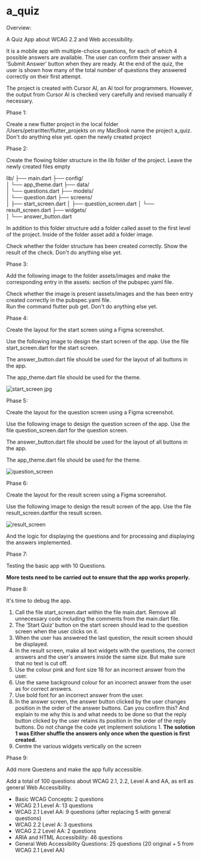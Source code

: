 # a_quiz

Overview:

A Quiz App about WCAG 2.2 and Web accessibility.

It is a mobile app with multiple-choice questions, for each of which 4 possible answers are available. The user can confirm their answer with a ‘Submit Answer’ button when they are ready. At the end of the quiz, the user is shown how many of the total number of questions they answered correctly on their first attempt. 

The project is created with Cursor AI, an AI tool for programmers. However, the output from Cursor AI is checked very carefully and revised manually if necessary.


Phase 1:

Create a new flutter project in the local folder /Users/petraritter/flutter_projekts on my MacBook name the project a_quiz.
Don't do anything else yet.
open the newly created project

Phase 2:

Create the flowing folder structure in the lib folder of the project.
Leave the newly created files empty

lib/
├── main.dart
├── config/       
  │   └── app_theme.dart
├── data/            
  │   └── questions.dart
├── models/           
  │   └── question.dart
├── screens/           
  │   ├── start_screen.dart
  │   ├── question_screen.dart
  │   └── result_screen.dart
├── widgets/           
  │   └── answer_button.dart

In addition to this folder structure add a folder called asset to the first level of the project. Inside of the folder asset  add a folder image.

Check whether the folder structure has been created correctly.  Show the result of the check.
Don't do anything else yet.	

Phase 3:

Add the following image to the  folder assets/images and make the corresponding entry in the assets: section of the pubspec.yaml file.

Check whether the image is present iassets/images and the has been entry created correctly in the pubspec.yaml file.  
Run the command flutter pub get.
Don't do anything else yet.	


Phase 4:

Create the layout for the start screen using a Figma screenshot.

Use the following image to design 
the start screen of the app. Use the file start_screen.dart for the start screen. 

The answer_button.dart file should be used for the layout of all buttons in the app. 

The app_theme.dart file should be used for the theme.

![start_screen jpg](https://github.com/user-attachments/assets/8541bc1a-bd84-47c8-9194-fe28ccc5245f)



Phase 5:

Create the layout for the question screen using a Figma screenshot.

Use the following image to design 
the question screen of the app. Use the file question_screen.dart for the question screen.

The answer_button.dart file should be used for the layout of all buttons in the app. 

The app_theme.dart file should be used for the theme.


![question_screen](https://github.com/user-attachments/assets/95c8b562-1346-4ec6-8b38-0884a0680e42)


Phase 6:

Create the layout for the result screen using a Figma screenshot.

Use the following image to design 
the result screen of the app. Use the file result_screen.dartfor the result screen. 



![result_screen](https://github.com/user-attachments/assets/cdb678a6-d4fe-47a1-b70d-cec374856650)

And the logic for displaying the questions and for processing and displaying the answers implemented.

Phase 7:

Testing the basic app with 10 Questions.

**More tests need to be carried out to ensure that the app works properly.**

Phase 8:

It's time to debug the app.

1. Call the file start_screen.dart within the file main.dart. Remove all unnecessary code including the comments from the main.dart file. 
2. The ‘Start Quiz’ button on the start screen should lead to the question screen when the user clicks on it.
3. When the user has answered the last question, the result screen should be displayed.
4. In the result screen, make all text widgets with the questions, the correct answers and the user's answers inside the same size. But make sure that no text is cut off.
5.  Use the colour pink and font size 18 for an incorrect answer from the user.
6. Use the same background colour for an incorrect answer from the user as for correct answers.
7. Use bold font for an incorrect answer from the user.
8. In the answer screen, the answer button clicked by the user changes position in the order of the answer buttons.
Can you confirm this? And explain to me why this is and what needs to be done so that the reply button clicked by the user retains its position in the order of the reply buttons. Do not change the code yet
implement solutions 1. **The solotion 1 was Either shuffle the answers only once when the question is first created.**
9.  Centre the various widgets vertically on the screen 





Phase 9:

Add more Questens and make the app fully accessible.

Add a total of 100 questions about WCAG 2.1, 2.2, Level A and AA, as erll as general Web Accessibility.

- Basic WCAG Concepts: 2 questions
- WCAG 2.1 Level A: 13 questions
- WCAG 2.1 Level AA: 9 questions (after replacing 5 with general questions)
- WCAG 2.2 Level A: 3 questions
- WCAG 2.2 Level AA: 2 questions
- ARIA and HTML Accessibility: 46 questions
- General Web Accessibility Questions: 25 questions (20 original + 5 from WCAG 2.1 Level AA)









